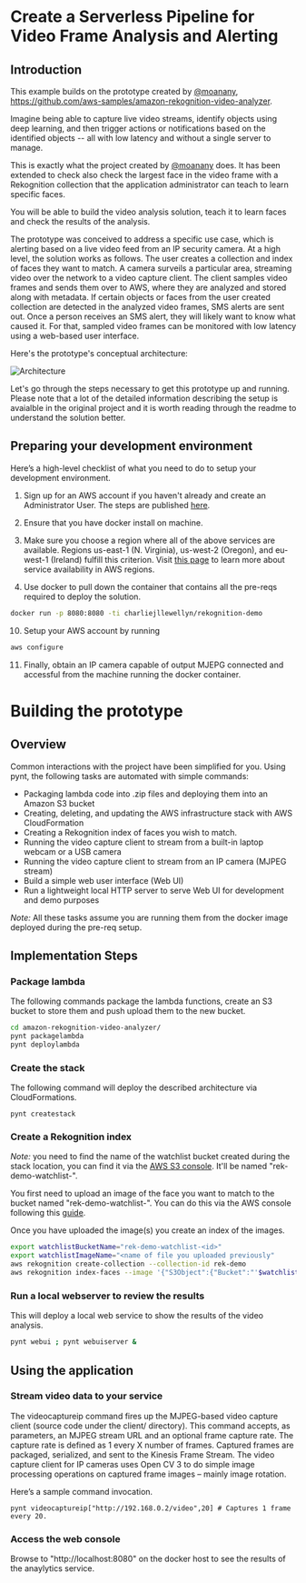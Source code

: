 Create a Serverless Pipeline for Video Frame Analysis and Alerting
========

## Introduction
This example builds on the prototype created by [@moanany](https://github.com/moanany), https://github.com/aws-samples/amazon-rekognition-video-analyzer.

Imagine being able to capture live video streams, identify objects using deep learning, and then trigger actions or notifications based on the identified objects -- all with low latency and without a single server to manage.

This is exactly what the project created by [@moanany](https://github.com/moanany) does. It has been extended to check also check the largest face in the video frame with a Rekognition collection that the application administrator can teach to learn specific faces.

You will be able to build the video analysis solution, teach it to learn faces and check the results of the analysis.

The prototype was conceived to address a specific use case, which is alerting based on a live video feed from an IP security camera. At a high level, the solution works as follows. The user creates a collection and index of faces they want to match. A camera surveils a particular area, streaming video over the network to a video capture client. The client samples video frames and sends them over to AWS, where they are analyzed and stored along with metadata. If certain objects or faces from the user created collection are detected in the analyzed video frames, SMS alerts are sent out. Once a person receives an SMS alert, they will likely want to know what caused it. For that, sampled video frames can be monitored with low latency using a web-based user interface.

Here's the prototype's conceptual architecture:

![Architecture](https://moanany-share.s3.amazonaws.com/serverless_pipeline_arch_2.png?AWSAccessKeyId=AKIAJZICANBOQ5ADZ7YQ&Expires=1532717705&Signature=z1MT0CWAPhDjc9YI5wx25WqlVLQ%3D)

Let's go through the steps necessary to get this prototype up and running. Please note that a lot of the detailed information describing the setup is avaialble in the original project and it is worth reading through the readme to understand the solution better.

## Preparing your development environment
Here’s a high-level checklist of what you need to do to setup your development environment.

1. Sign up for an AWS account if you haven't already and create an Administrator User. The steps are published [here](http://docs.aws.amazon.com/lambda/latest/dg/setting-up.html).

2. Ensure that you have docker install on machine.

3. Make sure you choose a region where all of the above services are available. Regions us-east-1 (N. Virginia), us-west-2 (Oregon), and eu-west-1 (Ireland) fulfill this criterion. Visit [this page](https://aws.amazon.com/about-aws/global-infrastructure/regional-product-services/) to learn more about service availability in AWS regions.

9. Use docker to pull down the container that contains all the pre-reqs required to deploy the solution.

```bash
docker run -p 8080:8080 -ti charliejllewellyn/rekognition-demo
```

10. Setup your AWS account by running

```bash
aws configure
``` 

11. Finally, obtain an IP camera capable of output MJEPG connected and accessful from the machine running the docker container.

# Building the prototype

## Overview
Common interactions with the project have been simplified for you. Using pynt, the following tasks are automated with simple commands: 

- Packaging lambda code into .zip files and deploying them into an Amazon S3 bucket
- Creating, deleting, and updating the AWS infrastructure stack with AWS CloudFormation
- Creating a Rekognition index of faces you wish to match.
- Running the video capture client to stream from a built-in laptop webcam or a USB camera
- Running the video capture client to stream from an IP camera (MJPEG stream)
- Build a simple web user interface (Web UI)
- Run a lightweight local HTTP server to serve Web UI for development and demo purposes

*Note:* All these tasks assume you are running them from the docker image deployed during the pre-req setup. 

## Implementation Steps

### Package lambda
The following commands package the lambda functions, create an S3 bucket to store them and push upload them to the new bucket.

```bash
cd amazon-rekognition-video-analyzer/
pynt packagelambda
pynt deploylambda
```

### Create the stack
The following command will deploy the described architecture via CloudFormations.

```
pynt createstack
```

### Create a Rekognition index
*Note:* you need to find the name of the watchlist bucket created during the stack location, you can find it via the [AWS S3 console](https://s3.console.aws.amazon.com/s3/home). It'll be named "rek-demo-watchlist-<id>". 

You first need to upload an image of the face you want to match to the bucket named "rek-demo-watchlist-<id>". You can do this via the AWS console following this [guide](https://docs.aws.amazon.com/AmazonS3/latest/user-guide/upload-objects.html).

Once you have uploaded the image(s) you create an index of the images.

```bash
export watchlistBucketName="rek-demo-watchlist-<id>"
export watchlistImageName="<name of file you uploaded previously"
aws rekognition create-collection --collection-id rek-demo
aws rekognition index-faces --image '{"S3Object":{"Bucket":"'$watchlistBucketName'","Name":"'$watchlistImageName'"}}' --collection-id "rek-demo"
```

### Run a local webserver to review the results
This will deploy a local web service to show the results of the video analysis.

```bash
pynt webui ; pynt webuiserver &
```

## Using the application

### Stream video data to your service
The videocaptureip command fires up the MJPEG-based video capture client (source code under the client/ directory). This command accepts, as parameters, an MJPEG stream URL and an optional frame capture rate. The capture rate is defined as 1 every X number of frames. Captured frames are packaged, serialized, and sent to the Kinesis Frame Stream. The video capture client for IP cameras uses Open CV 3 to do simple image processing operations on captured frame images – mainly image rotation.

Here’s a sample command invocation.

```
pynt videocaptureip["http://192.168.0.2/video",20] # Captures 1 frame every 20.
```

### Access the web console

Browse to "http://localhost:8080" on the docker host to see the results of the anaylytics service.
